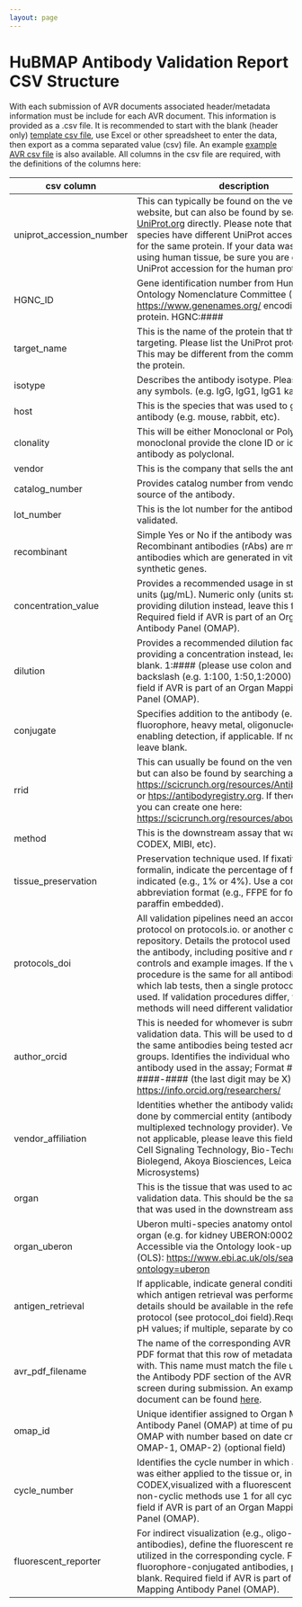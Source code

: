 ```yaml
---
layout: page
---
```

# HuBMAP Antibody Validation Report CSV Structure
With each submission of AVR documents associated header/metadata information must be include for each AVR document. This information is provided as a .csv file.  It is recommended to start with the blank (header only) [template csv file](/avr/avr-template-v2.csv), use Excel or other spreadsheet to enter the data, then export as a comma separated value (csv) file.  An example [example AVR csv file](/avr/example-avrs-v2.csv) is also available. All columns in the csv file are required, with the definitions of the columns here:


| csv column               | description                                                                    |
|--------------------------|--------------------------------------------------------------------------------|
| uniprot_accession_number | This can typically be found on the vendor’s website, but can also be found by searching <a href="https://www.uniprot.org" target="_blank">UniProt.org</a> directly. Please note that different species have different UniProt accession numbers for the same protein. If your data was acquired using human tissue, be sure you are choosing the UniProt accession for the human protein. |
|HGNC_ID                   | Gene identification number from Human Gene Ontology Nomenclature Committee (HGNC) https://www.genenames.org/ encoding the target protein. HGNC:####|
|target_name               | This is the name of the protein that the antibody is targeting. Please list the UniProt protein name. This may be different from the common name for the protein. |
|isotype                   | Describes the antibody isotype. Please write out any symbols. (e.g. IgG, IgG1, IgG1 kappa)|
| host                     | This is the species that was used to generate the antibody (e.g. mouse, rabbit, etc). |
|clonality| This will be either Monoclonal or Polyclonal.If monoclonal provide the clone ID or identify the antibody as polyclonal. |
|vendor                   | This is the company that sells the antibody. |
|catalog_number           | Provides catalog number from vendor for the source of the antibody.|
|lot_number               | This is the lot number for the antibody that was validated. |
|recombinant              | Simple Yes or No if the antibody was recombinant. Recombinant antibodies (rAbs) are monoclonal antibodies which are generated in vitro using synthetic genes.|
|concentration_value      | Provides a recommended usage in standardized units (μg/mL). Numeric only (units standardized) If providing dilution instead, leave this field blank. Required field if AVR is part of an Organ Mapping Antibody Panel (OMAP). |
|dilution                 | Provides a recommended dilution factor. If providing a concentration instead, leave this field blank. 1:#### (please use colon and not a slash or backslash (e.g. 1:100, 1:50,1:2000) Required field if AVR is part of an Organ Mapping Antibody Panel (OMAP).|
|conjugate                | Specifies addition to the antibody (e.g., fluorophore, heavy metal, oligonucleotide) enabling detection, if applicable. If no conjugate, leave blank.|
|rrid                     | This can usually be found on the vendor’s website, but can also be found by searching at <a href="https://scicrunch.org/resources/Antibodies/search" target="_blank">https://scicrunch.org/resources/Antibodies/search</a> or <a href="https://antibodyregistry.org" target="_blank">htps://antibodyregistry.org</a>. If there is no RRID, you can create one here: <a href="https://scicrunch.org/resources/about/resource" target="_blank">https://scicrunch.org/resources/about/resource</a>. |
|method                   | This is the downstream assay that was used (e.g. CODEX, MIBI, etc). |
|tissue_preservation      | Preservation technique used. If fixative other than formalin, indicate the percentage of fixative indicated (e.g., 1% or 4%). Use a common abbreviation format (e.g., FFPE for formalin fixed paraffin embedded).| 
|protocols_doi            | All validation pipelines need an accompanying protocol on protocols.io. or another open protocol repository. Details the protocol used to validate the antibody, including positive and negative controls and example images. If the validation procedure is the same for all antibodies your which lab tests, then a single protocol can be used. If validation procedures differ, then different methods will need different validation protocols. |
| author_orcid            | This is needed for whomever is submitting the validation data. This will be used to differentiate the same antibodies being tested across different groups. Identifies the individual who validated the antibody used in the assay; Format ####-####-####-#### (the last digit may be X) See https://info.orcid.org/researchers/ |
| vendor_affiliation      | Identities whether the antibody validation was done by commercial entity (antibody vendor or multiplexed technology provider). Vendor name. If not applicable, please leave this field blank. (e.g. Cell Signaling Technology, Bio-Techne, Abcam, Biolegend,  Akoya Biosciences, Leica Microsystems)|
| organ          | This is the tissue that was used to acquire the validation data. This should be the same tissue that was used in the downstream assay. |
|organ_uberon              | Uberon multi-species anatomy ontology ID for organ (e.g. for kidney UBERON:0002113). Accessible via the Ontology look-up service (OLS): https://www.ebi.ac.uk/ols/search?ontology=uberon |
| antigen_retrieval        | If applicable, indicate general conditions under which  antigen retrieval was performed. Additional details should be available in the referenced protocol (see protocol_doi field).Required format: pH values; if multiple, separate by commas. |
| avr_pdf_filename         | The name of the corresponding AVR document in PDF format that this row of metadata is associated with.  This name must match the file uploaded in the Antibody PDF section of the AVR upload screen during submission. An example AVR document can be found <a href="/avr/example-avr-v2.pdf" target="_blank">here</a>.|
| omap_id                  | Unique identifier assigned to Organ Mapping Antibody Panel (OMAP) at time of publication. OMAP with number based on date created (e.g. OMAP-1, OMAP-2) (optional field)|
| cycle_number             | Identifies the cycle number in which an antibody was either applied to the tissue or, in the case of CODEX,visualized with a fluorescent reporter. For non-cyclic methods use 1 for all cycles. Required field if AVR is part of an Organ Mapping Antibody Panel (OMAP).|
|fluorescent_reporter      | For indirect visualization (e.g., oligo-conjugated antibodies), define the fluorescent reporter utilized in the corresponding cycle. For metal or fluorophore-conjugated antibodies, please leave blank. Required field if AVR is part of an Organ Mapping Antibody Panel (OMAP).|
